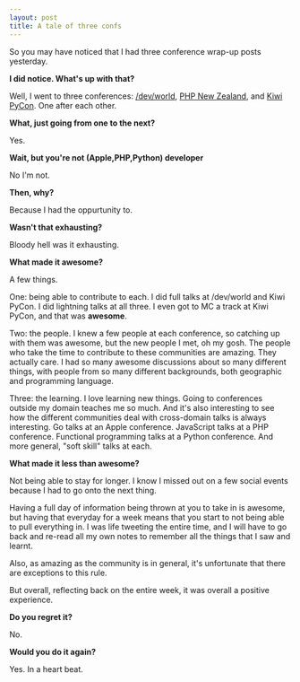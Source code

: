 ```yaml
---
layout: post
title: A tale of three confs
---
```



So you may have noticed that I had three conference wrap-up posts yesterday. 

**I did notice. What's up with that?**

Well, I went to three conferences: [/dev/world](http://2015.devworld.com.au/), [PHP New Zealand](http://2015.phpconference.org.nz/), and [Kiwi PyCon](http://kiwi.pycon.org). One after each other. 

**What, just going from one to the next?**

Yes.

**Wait, but you're not (Apple,PHP,Python) developer**

No I'm not.

**Then, why?**

Because I had the oppurtunity to. 

**Wasn't that exhausting?**

Bloody hell was it exhausting. 

**What made it awesome?**

A few things. 

One: being able to contribute to each. I did full talks at /dev/world and Kiwi PyCon. I did lightning talks at all three. I even got to MC a track at Kiwi PyCon, and that was **awesome**.

Two: the people. I knew a few people at each conference, so catching up with them was awesome, but the new people I met, oh my gosh. The people who take the time to contribute to these communities are amazing. They actually care. I had so many awesome discussions about so many different things, with people from so many different backgrounds, both geographic and programming language. 

Three: the learning. I love learning new things. Going to conferences outside my domain teaches me so much. And it's also interesting to see how the different communities deal with cross-domain talks is always interesting. Go talks at an Apple conference. JavaScript talks at a PHP conference. Functional programming talks at a Python conference. And more general, "soft skill" talks at each. 

**What made it less than awesome?**

Not being able to stay for longer. I know I missed out on a few social events because I had to go onto the next thing. 

Having a full day of information being thrown at you to take in is awesome, but having that everyday for a week means that you start to not being able to pull everything in. I was life tweeting the entire time, and I will have to go back and re-read all my own notes to remember all the things that I saw and learnt. 

Also, as amazing as the community is in general, it's unfortunate that there are exceptions to this rule.

But overall, reflecting back on the entire week, it was overall a positive experience. 

**Do you regret it?**

No. 

**Would you do it again?**

Yes. In a heart beat. 

